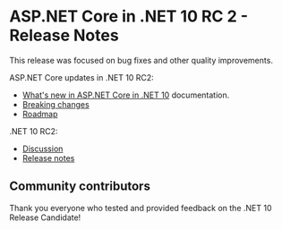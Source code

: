 # ASP.NET Core in .NET 10 RC 2 - Release Notes

This release was focused on bug fixes and other quality improvements.

ASP.NET Core updates in .NET 10 RC2:

- [What's new in ASP.NET Core in .NET 10](https://learn.microsoft.com/aspnet/core/release-notes/aspnetcore-10.0) documentation.
- [Breaking changes](https://docs.microsoft.com/dotnet/core/compatibility/10.0#aspnet-core)
- [Roadmap](https://aka.ms/aspnet/roadmap)

.NET 10 RC2:

- [Discussion](https://aka.ms/dotnet/10/rc2)
- [Release notes](README.md)

## Community contributors

Thank you everyone who tested and provided feedback on the .NET 10 Release Candidate!
